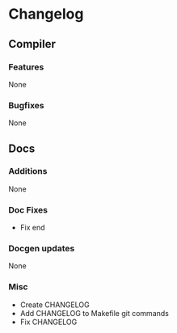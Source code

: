 # Changelog
## Compiler
### Features
None
### Bugfixes
None

## Docs
### Additions
None
### Doc Fixes
- Fix end
### Docgen updates
None

### Misc
- Create CHANGELOG
- Add CHANGELOG to Makefile git commands
- Fix CHANGELOG